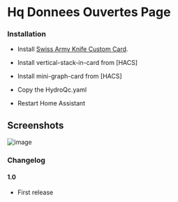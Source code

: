 # Hq Donnees Ouvertes Page

### Installation

- Install [Swiss Army Knife Custom Card](https://github.com/amoebelabs/swiss-army-knife-card/).
- Install vertical-stack-in-card from [HACS]
- Install mini-graph-card from [HACS]
- Copy the HydroQc.yaml

- Restart Home Assistant

## Screenshots

![image](https://user-images.githubusercontent.com/83040228/218549829-dbc3f900-81db-457d-a757-b53aa54741fb.jpeg)

### Changelog
#### 1.0
- First release

